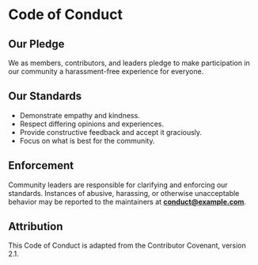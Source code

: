 # Code of Conduct

## Our Pledge
We as members, contributors, and leaders pledge to make participation in our community a harassment-free experience for everyone.

## Our Standards
- Demonstrate empathy and kindness.
- Respect differing opinions and experiences.
- Provide constructive feedback and accept it graciously.
- Focus on what is best for the community.

## Enforcement
Community leaders are responsible for clarifying and enforcing our standards. Instances of abusive, harassing, or otherwise unacceptable behavior may be reported to the maintainers at **conduct@example.com**.

## Attribution
This Code of Conduct is adapted from the Contributor Covenant, version 2.1.
